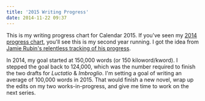 ```yaml
---
title: '2015 Writing Progress'
date: 2014-11-22 09:37
---
```


This is my writing progress chart for Calendar 2015. If you've seen my [2014 progress chart](/logs/2014-progress), you'll see this is my second year running. I got the idea from [Jamie Rubin's relentless tracking of his progress](http://www.jamierubin.net/2014/11/16/how-i-used-rescuetime-to-baseline-my-activity-in-2014-and-set-goals-for-2015/).

In 2014, my goal started at 150,000 words (or 150 kiloword/kword). I stepped the goal back to 124,000, which was the number required to finish the two drafts for *Luctatio* & *Imbroglio*. I'm setting a goal of writing an average of 100,000 words in 2015. That would finish a new novel, wrap up the edits on my two works-in-progress, and give me time to work on the next series.
